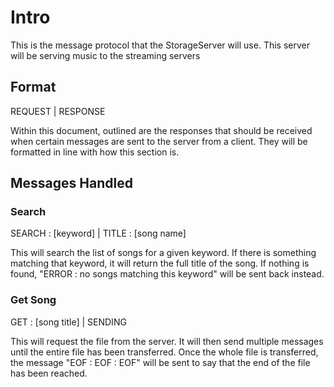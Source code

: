 # Intro

This is the message protocol that the StorageServer will use.
This server will be serving music to the streaming servers

## Format

REQUEST | RESPONSE

Within this document, outlined are the responses that should be received when certain messages are sent to the server from a client. They will be formatted in line with how this section is.

## Messages Handled

### Search

SEARCH : [keyword] | TITLE : [song name]

This will search the list of songs for a given keyword. If there is something matching that keyword, it will return the full title of the song. If nothing is found, "ERROR : no songs matching this keyword" will be sent back instead.

### Get Song

GET : [song title] | SENDING

This will request the file from the server. It will then send multiple messages until the entire file has been transferred. Once the whole file is transferred, the message "EOF : EOF : EOF" will be sent to say that the end of the file has been reached.
